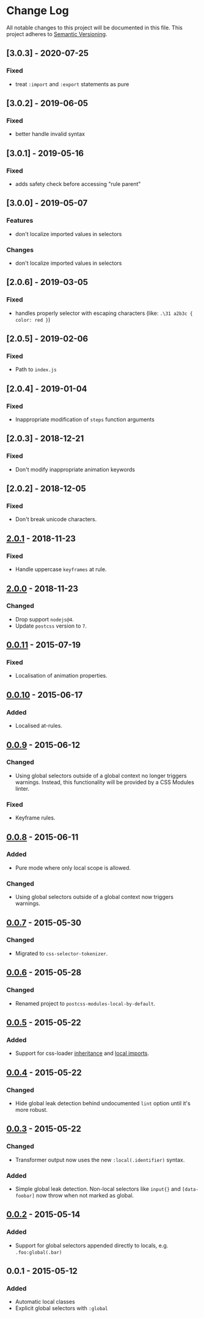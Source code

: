 # Change Log

All notable changes to this project will be documented in this file. This project adheres
to [Semantic Versioning](http://semver.org/).

## [3.0.3] - 2020-07-25

### Fixed

- treat `:import` and `:export` statements as pure

## [3.0.2] - 2019-06-05

### Fixed

- better handle invalid syntax

## [3.0.1] - 2019-05-16

### Fixed

- adds safety check before accessing "rule parent"

## [3.0.0] - 2019-05-07

### Features

- don't localize imported values in selectors

### Changes

- don't localize imported values in selectors

## [2.0.6] - 2019-03-05

### Fixed

- handles properly selector with escaping characters (like: `.\31 a2b3c { color: red }`)

## [2.0.5] - 2019-02-06

### Fixed

- Path to `index.js`

## [2.0.4] - 2019-01-04

### Fixed

- Inappropriate modification of `steps` function arguments

## [2.0.3] - 2018-12-21

### Fixed

- Don't modify inappropriate animation keywords

## [2.0.2] - 2018-12-05

### Fixed

- Don't break unicode characters.

## [2.0.1] - 2018-11-23

### Fixed

- Handle uppercase `keyframes` at rule.

## [2.0.0] - 2018-11-23

### Changed

- Drop support `nodejs@4`.
- Update `postcss` version to `7`.

## [0.0.11] - 2015-07-19

### Fixed

- Localisation of animation properties.

## [0.0.10] - 2015-06-17

### Added

- Localised at-rules.

## [0.0.9] - 2015-06-12

### Changed

- Using global selectors outside of a global context no longer triggers warnings. Instead, this functionality will be
  provided by a CSS Modules linter.

### Fixed

- Keyframe rules.

## [0.0.8] - 2015-06-11

### Added

- Pure mode where only local scope is allowed.

### Changed

- Using global selectors outside of a global context now triggers warnings.

## [0.0.7] - 2015-05-30

### Changed

- Migrated to `css-selector-tokenizer`.

## [0.0.6] - 2015-05-28

### Changed

- Renamed project to `postcss-modules-local-by-default`.

## [0.0.5] - 2015-05-22

### Added

- Support for css-loader [inheritance](https://github.com/webpack/css-loader#inheriting)
  and [local imports](https://github.com/webpack/css-loader#importing-local-class-names).

## [0.0.4] - 2015-05-22

### Changed

- Hide global leak detection behind undocumented `lint` option until it's more robust.

## [0.0.3] - 2015-05-22

### Changed

- Transformer output now uses the new `:local(.identifier)` syntax.

### Added

- Simple global leak detection. Non-local selectors like `input{}` and `[data-foobar]` now throw when not marked as
  global.

## [0.0.2] - 2015-05-14

### Added

- Support for global selectors appended directly to locals, e.g. `.foo:global(.bar)`

## 0.0.1 - 2015-05-12

### Added

- Automatic local classes
- Explicit global selectors with `:global`

[unreleased]: https://github.com/postcss-modules-local-by-default/compare/v0.0.10...HEAD

[0.0.2]:      https://github.com/postcss-modules-local-by-default/compare/v0.0.1...v0.0.2

[0.0.3]:      https://github.com/postcss-modules-local-by-default/compare/v0.0.2...v0.0.3

[0.0.4]:      https://github.com/postcss-modules-local-by-default/compare/v0.0.3...v0.0.4

[0.0.5]:      https://github.com/postcss-modules-local-by-default/compare/v0.0.4...v0.0.5

[0.0.6]:      https://github.com/postcss-modules-local-by-default/compare/v0.0.5...v0.0.6

[0.0.7]:      https://github.com/postcss-modules-local-by-default/compare/v0.0.6...v0.0.7

[0.0.8]:      https://github.com/postcss-modules-local-by-default/compare/v0.0.7...v0.0.8

[0.0.9]:      https://github.com/postcss-modules-local-by-default/compare/v0.0.8...v0.0.9

[0.0.10]:      https://github.com/postcss-modules-local-by-default/compare/v0.0.9...v0.0.10

[0.0.11]:      https://github.com/postcss-modules-local-by-default/compare/v0.0.10...v0.0.11

[2.0.0]:      https://github.com/postcss-modules-local-by-default/compare/v1.3.1...v2.0.0

[2.0.1]:      https://github.com/postcss-modules-local-by-default/compare/v2.0.0...v2.0.1

